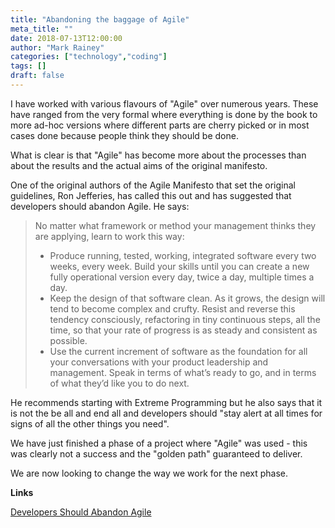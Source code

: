 ```yaml
---
title: "Abandoning the baggage of Agile"
meta_title: ""
date: 2018-07-13T12:00:00
author: "Mark Rainey"
categories: ["technology","coding"]
tags: []
draft: false
---
```

I have worked with various flavours of "Agile" over numerous years. These have ranged from the very formal where everything is done by the book to more ad-hoc versions where different parts are cherry picked or in most cases done because people think they should be done.

What is clear is that "Agile" has become more about the processes than about the results and the actual aims of the original manifesto.

One of the original authors of the Agile Manifesto that set the original guidelines, Ron Jefferies, has called this out and has suggested that developers should abandon Agile.  He says:

> No matter what framework or method your management thinks they are applying, learn to work this way:
>
> - Produce running, tested, working, integrated software every two weeks, every week. Build your skills until you can create a new fully operational version every day, twice a day, multiple times a day.
> - Keep the design of that software clean. As it grows, the design will tend to become complex and crufty. Resist and reverse this tendency consciously, refactoring in tiny continuous steps, all the time, so that your rate of progress is as steady and consistent as possible.
> - Use the current increment of software as the foundation for all your conversations with your product leadership and management. Speak in terms of what’s ready to go, and in terms of what they’d like you to do next.

He recommends starting with Extreme Programming but he also says that it is not the be all and end all and developers should "stay alert at all times for signs of all the other things you need".

We have just finished a phase of a project where "Agile" was used - this was clearly not a success and the "golden path" guaranteed to deliver. 

We are now looking to change the way we work for the next phase.

__Links__

[Developers Should Abandon Agile](https://ronjeffries.com/articles/018-01ff/abandon-1/)
